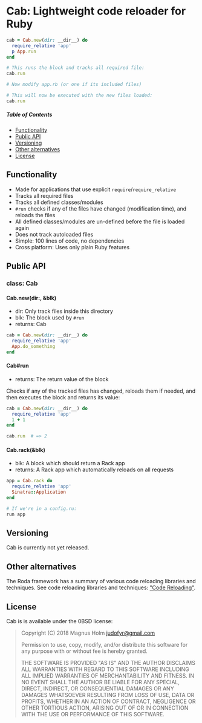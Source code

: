 # Cab: Lightweight code reloader for Ruby

```ruby
cab = Cab.new(dir: __dir__) do
  require_relative 'app'
  p App.run
end

# This runs the block and tracks all required file:
cab.run

# Now modify app.rb (or one if its included files)

# This will now be executed with the new files loaded:
cab.run
```

##### Table of Contents

- [Functionality](#functionality)
- [Public API](#public-api)
- [Versioning](#versioning)
- [Other alternatives](#other-alternatives)
- [License](#license)

## Functionality

- Made for applications that use explicit `require`/`require_relative`
- Tracks all required files
- Tracks all defined classes/modules
- `#run` checks if any of the files have changed (modification time), and
  reloads the files
- All defined classes/modules are un-defined before the file is loaded again
- Does not track autoloaded files
- Simple: 100 lines of code, no dependencies
- Cross platform: Uses only plain Ruby features

## Public API

### class: Cab

#### Cab.new(dir:, &blk)
- dir: Only track files inside this directory
- blk: The block used by `#run`
- returns: Cab

```ruby
cab = Cab.new(dir: __dir__) do
  require_relative 'app'
  App.do_something
end
```

#### Cab#run
- returns: The return value of the block

Checks if any of the tracked files has changed, reloads them if needed, and then
executes the block and returns its value:

```ruby
cab = Cab.new(dir: __dir__) do
  require_relative 'app'
  1 + 1
end

cab.run  # => 2
```

#### Cab.rack(&blk)
- blk: A block which should return a Rack app
- returns: A Rack app which automatically reloads on all requests

```ruby
app = Cab.rack do
  require_relative 'app'
  Sinatra::Application
end

# If we're in a config.ru:
run app
```

## Versioning

Cab is currently not yet released.

## Other alternatives

The Roda framework has a summary of various code reloading libraries and
techniques. See code reloading libraries and techniques: ["Code
Reloading"][roda-code-reloading].

[roda-code-reloading]: http://roda.jeremyevans.net/rdoc/files/README_rdoc.html#label-Code+Reloading

## License

Cab is is available under the 0BSD license:

> Copyright (C) 2018 Magnus Holm <judofyr@gmail.com>
>
> Permission to use, copy, modify, and/or distribute this software for any
> purpose with or without fee is hereby granted.
>
> THE SOFTWARE IS PROVIDED "AS IS" AND THE AUTHOR DISCLAIMS ALL WARRANTIES WITH
> REGARD TO THIS SOFTWARE INCLUDING ALL IMPLIED WARRANTIES OF MERCHANTABILITY
> AND FITNESS. IN NO EVENT SHALL THE AUTHOR BE LIABLE FOR ANY SPECIAL, DIRECT,
> INDIRECT, OR CONSEQUENTIAL DAMAGES OR ANY DAMAGES WHATSOEVER RESULTING FROM
> LOSS OF USE, DATA OR PROFITS, WHETHER IN AN ACTION OF CONTRACT, NEGLIGENCE OR
> OTHER TORTIOUS ACTION, ARISING OUT OF OR IN CONNECTION WITH THE USE OR
> PERFORMANCE OF THIS SOFTWARE.

